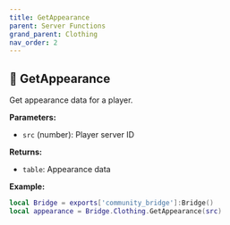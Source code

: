 ```yaml
---
title: GetAppearance
parent: Server Functions
grand_parent: Clothing
nav_order: 2
---
```


## 🔹 GetAppearance

Get appearance data for a player.

**Parameters:**
- `src` (number): Player server ID

**Returns:**
- `table`: Appearance data

**Example:**
```lua
local Bridge = exports['community_bridge']:Bridge()
local appearance = Bridge.Clothing.GetAppearance(src)
```
